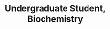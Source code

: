 ---
publish: true
name: Ellie Bloss
title: Undergraduate Student, Biochemistry
picture: ebloss_2025.jpg
google-scholar: 
CV:
linkedin:
twitter:
email: ebloss@umich.edu
---